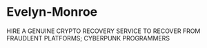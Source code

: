 # Evelyn-Monroe
HIRE A GENUINE CRYPTO RECOVERY SERVICE TO RECOVER FROM FRAUDLENT PLATFORMS; CYBERPUNK PROGRAMMERS
